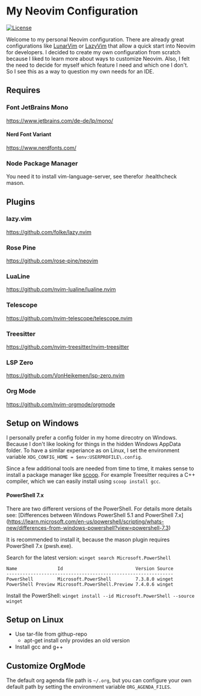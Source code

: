 # My Neovim Configuration

<a href="/LICENSE">![License](https://img.shields.io/github/license/mgrosser3/nvim)</a>

Welcome to my personal Neovim configuration. There are already great configurations like
[LunarVim](https://www.lunarvim.org/) or [LazyVim](https://www.lazyvim.org/) that allow
a quick start into Neovim for developers. I decided to create my own configuration from
scratch because I liked to learn more about ways to customize Neovim. Also, I felt the
need to decide for myself which feature I need and which one I don't. So I see this as a
way to question my own needs for an IDE.

## Requires

### Font JetBrains Mono
https://www.jetbrains.com/de-de/lp/mono/

#### Nerd Font Variant
https://www.nerdfonts.com/

### Node Package Manager
You need it to install vim-language-server, see therefor :healthcheck mason.

## Plugins

### lazy.vim
https://github.com/folke/lazy.nvim

### Rose Pine
https://github.com/rose-pine/neovim

### LuaLine
https://github.com/nvim-lualine/lualine.nvim

### Telescope
https://github.com/nvim-telescope/telescope.nvim

### Treesitter
https://github.com/nvim-treesitter/nvim-treesitter

### LSP Zero
https://github.com/VonHeikemen/lsp-zero.nvim

### Org Mode
https://github.com/nvim-orgmode/orgmode

## Setup on Windows

I personally prefer a config folder in my home direcotry on Windows.
Because I don't like looking for things in the hidden Windows AppData
folder. To have a similar experiance as on Linux, I set the environment
variable `XDG_CONFIG_HOME = $env:USERPROFILE\.config`.

Since a few additional tools are needed from time to time, it makes
sense to install a package manager like [scoop](https://scoop.sh/).
For example Treesitter requires a C++ compiler, which we can easily
install using `scoop install gcc`.

#### PowerShell 7.x

There are two different versions of the PowerShell. For details more
details see: [Differences between Windows PowerShell 5.1 and PowerShell 7.x]
(https://learn.microsoft.com/en-us/powershell/scripting/whats-new/differences-from-windows-powershell?view=powershell-7.3)

It is recommended to install it, because the mason plugin requires PowerShell 7.x (pwsh.exe).

Search for the latest version: `winget search Microsoft.PowerShell`

```
Name               Id                           Version Source
--------------------------------------------------------------
PowerShell         Microsoft.PowerShell         7.3.8.0 winget
PowerShell Preview Microsoft.PowerShell.Preview 7.4.0.6 winget
```

Install the PowerShell: `winget install --id Microsoft.PowerShell --source winget`

## Setup on Linux

- Use tar-file from githup-repo
    - apt-get install only provides an old version
- Install gcc and g++

## Customize OrgMode

 The default org agenda file path is `~/.org`, but
 you can configure your own default path by setting
 the environment variable `ORG_AGENDA_FILES`.
